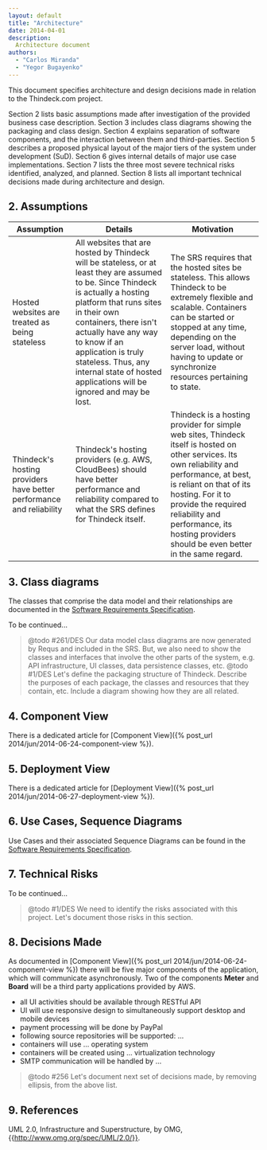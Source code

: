 ```yaml
---
layout: default
title: "Architecture"
date: 2014-04-01
description:
  Architecture document
authors:
  - "Carlos Miranda"
  - "Yegor Bugayenko"
---
```


This document specifies architecture and design decisions made in relation to
the Thindeck.com project.

Section 2 lists basic assumptions made after investigation of the provided
business case description. Section 3 includes class diagrams showing the
packaging and class design. Section 4 explains separation of software
components, and the interaction between them and third-parties.
Section 5 describes a proposed physical layout of the major tiers of the
system under development (SuD). Section 6 gives internal details of major use
case implementations. Section 7 lists the three most severe technical risks
identified, analyzed, and planned. Section 8 lists all important technical
decisions made during architecture and design.

## 2. Assumptions

<table>
  <thead>
    <tr>
      <th>Assumption</th>
      <th>Details</th>
      <th>Motivation</th>
    </tr>
  </thead>
  <tbody>
    <tr>
      <td>
        Hosted websites are treated as being stateless
      </td>
      <td>
        All websites that are hosted by Thindeck will be stateless, or at least
        they are assumed to be. Since Thindeck is actually a hosting platform
        that runs sites in their own containers, there isn't actually have any
        way to know if an application is truly stateless. Thus, any internal
        state of hosted applications will be ignored and may be lost.
      </td>
      <td>
        The SRS requires that the hosted sites be stateless. This allows
        Thindeck to be extremely flexible and scalable. Containers can be
        started or stopped at  any time, depending on the server load, without
        having to update or synchronize resources pertaining to state.
      </td>
    </tr>
    <tr>
      <td>
        Thindeck's hosting providers have better performance and reliability
      </td>
      <td>
        Thindeck's hosting providers (e.g. AWS, CloudBees) should have better
        performance and reliability compared to what the SRS defines for
        Thindeck itself.
      </td>
      <td>
        Thindeck is a hosting provider for simple web sites, Thindeck itself is
        hosted on other services. Its own reliability and performance, at best,
        is reliant on that of its hosting. For it to provide the required
        reliability and performance, its hosting providers should be even better
        in the same regard.
      </td>
    </tr>
  </tbody>
</table>

## 3. Class diagrams

The classes that comprise the data model and their relationships are documented
in the [Software Requirements Specification](/requs/requs.xml).

To be continued...

> @todo #261/DES Our data model class diagrams are now generated by Requs and
>  included in the SRS. But, we also need to show the classes and interfaces
>  that involve the other parts of the system, e.g. API infrastructure,
>  UI classes, data persistence classes, etc.
> @todo #1/DES Let's define the packaging structure of Thindeck. Describe the
>  purposes of each package, the classes and resources that they contain, etc.
>  Include a diagram showing how they are all related.

## 4. Component View

There is a dedicated article for [Component View]({% post_url 2014/jun/2014-06-24-component-view %}).

## 5. Deployment View

There is a dedicated article for [Deployment View]({% post_url 2014/jun/2014-06-27-deployment-view %}).

## 6. Use Cases, Sequence Diagrams

Use Cases and their associated Sequence Diagrams can be found in the
[Software Requirements Specification](/requs/requs.xml).

## 7. Technical Risks

To be continued...

> @todo #1/DES We need to identify the risks associated with this project. Let's
>  document those risks in this section.

## 8. Decisions Made

As documented in [Component View]({% post_url 2014/jun/2014-06-24-component-view %})
there will be five major components of the application, which will communicate asynchronously.
Two of the components **Meter** and **Board** will be a third party applications
provided by AWS.

* all UI activities should be available through RESTful API
* UI will use responsive design to simultaneously support desktop and mobile devices
* payment processing will be done by PayPal
* following source repositories will be supported: ...
* containers will use ... operating system
* containers will be created using ... virtualization technology
* SMTP communication will be handled by ...

> @todo #256 Let's document next set of decisions made, by removing ellipsis,
>  from the above list.

## 9. References

UML 2.0, Infrastructure and Superstructure, by OMG,
{{http://www.omg.org/spec/UML/2.0/}}.
